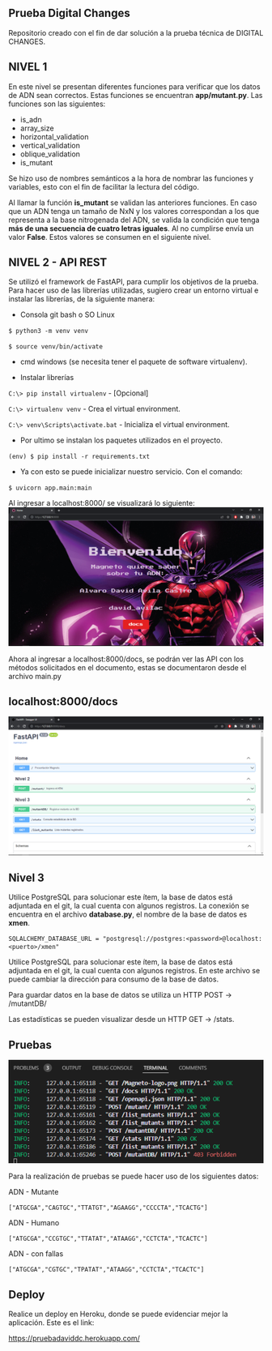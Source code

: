Prueba Digital Changes
-------------
Repositorio creado con el fin de dar solución a la prueba técnica de DIGITAL CHANGES.

NIVEL 1
-------------
En este nivel se presentan diferentes funciones para verificar que los datos de ADN sean correctos. Estas funciones se encuentran **app/mutant.py**.
Las funciones son las siguientes:
 + is_adn
 + array_size   
 + horizontal_validation
 + vertical_validation
 + oblique_validation
 + is_mutant
 
Se hizo uso de nombres semánticos a la hora de nombrar las funciones y variables, esto con el fin de facilitar la lectura del código.

Al llamar la función **is_mutant** se validan las anteriores funciones. En caso que un ADN tenga un tamaño de NxN y los valores correspondan a los que representa a la base nitrogenada del ADN, se valida la condición que tenga **más de una secuencia de cuatro letras iguales**. Al no cumplirse envía un valor **False**. Estos valores se consumen en el siguiente nivel.


NIVEL 2 - API REST
-------------
Se utilizó el framework de FastAPI, para cumplir los objetivos de la prueba. Para hacer uso de las librerías utilizadas, sugiero crear un entorno virtual e instalar las librerías, de la siguiente manera:

 + Consola git bash o SO Linux
 
`$ python3 -m venv venv`

`$ source venv/bin/activate`

 + cmd windows (se necesita tener el paquete de software virtualenv).

 + Instalar librerías
 
`C:\> pip install virtualenv` - [Opcional]

`C:\> virtualenv venv` - Crea el virtual environment.

`C:\> venv\Scripts\activate.bat` - Inicializa el virtual environment.

 + Por ultimo se instalan los paquetes utilizados en el proyecto.

`(env) $ pip install -r requirements.txt`

 + Ya con esto se puede inicializar nuestro servicio. Con el comando:

`$ uvicorn app.main:main`

Al ingresar a localhost:8000/ se visualizará lo siguiente: 
![](https://github.com/AlvariroA/DigitalChanges/blob/main/img/Home.png)

Ahora al ingresar a localhost:8000/docs, se podrán ver las API con los métodos solicitados en el documento, estas se documentaron desde el archivo main.py

localhost:8000/docs
-------------

![](https://github.com/AlvariroA/DigitalChanges/blob/main/img/FastAPI.png)



Nivel 3
-------------

Utilice PostgreSQL para solucionar este ítem, la base de datos está adjuntada en el git, la cual cuenta con algunos registros. La conexión se encuentra en el archivo **database.py**, el nombre de la base de datos es **xmen**.

```
SQLALCHEMY_DATABASE_URL = "postgresql://postgres:<password>@localhost:<puerto>/xmen"
```
Utilice PostgreSQL para solucionar este ítem, la base de datos está adjuntada en el git, la cual cuenta con algunos registros.
En este archivo se puede cambiar la dirección para consumo de la base de datos.

Para guardar datos en la base de datos se utiliza un HTTP POST -> /mutantDB/

Las estadísticas se pueden visualizar desde un HTTP GET -> /stats.

Pruebas
-------------
![](https://github.com/AlvariroA/DigitalChanges/blob/DETA/img/RespuestasDB.png)

Para la realización de pruebas se puede hacer uso de los siguientes datos:

ADN - Mutante
```
["ATGCGA","CAGTGC","TTATGT","AGAAGG","CCCCTA","TCACTG"]
``` 
ADN - Humano
```
["ATGCGA","CCGTGC","TTATAT","ATAAGG","CCTCTA","TCACTC"]
```
ADN - con fallas
```
["ATGCGA","CGTGC","TPATAT","ATAAGG","CCTCTA","TCACTC"]
```  


Deploy
-------------

Realice un deploy en Heroku, donde se puede evidenciar mejor la aplicación.
Este es el link:

https://pruebadaviddc.herokuapp.com/




